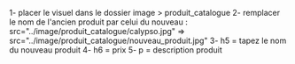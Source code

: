 <!-- *** comment ajouter un produit dans le catalogue *** -->
<!-- <div class="card" style="width: 18rem;">
        <img src="../image/produit/calypso.jpg" class="card-img-top" alt="bouteille Calypso-Rose">
        <div class="card-body">
            <h5 class="card-title">Calypso-Rose</h5>
            <h6 class="card-prix">7€50</h6> 
            <p class="card-text">Lorem ipsum dolor sit amet consectetur adipisicing elit. Doloribus, sed?</p>
            <button class="btnPanier">ajouter au panier</button>
        </div>
    </div> -->

1- placer le visuel dans le dossier image > produit_catalogue
2- remplacer le nom de l'ancien produit par celui du nouveau :
        src="../image/produit_catalogue/calypso.jpg" => src="../image/produit_catalogue/nouveau_produit.jpg"
3- h5 = tapez le nom du nouveau produit
4- h6 = prix
5- p = description produit